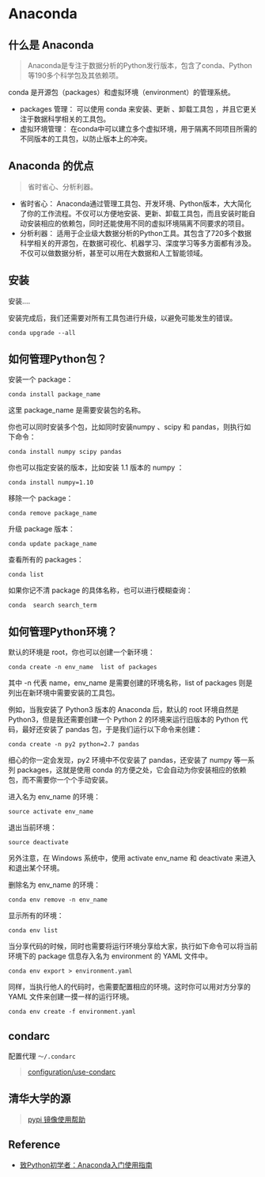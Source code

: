 # Anaconda


## 什么是 Anaconda

> Anaconda是专注于数据分析的Python发行版本，包含了conda、Python等190多个科学包及其依赖项。

conda 是开源包（packages）和虚拟环境（environment）的管理系统。

* packages 管理： 可以使用 conda 来安装、更新 、卸载工具包 ，并且它更关注于数据科学相关的工具包。
* 虚拟环境管理： 在conda中可以建立多个虚拟环境，用于隔离不同项目所需的不同版本的工具包，以防止版本上的冲突。


## Anaconda 的优点

> 省时省心、分析利器。

* 省时省心： Anaconda通过管理工具包、开发环境、Python版本，大大简化了你的工作流程。不仅可以方便地安装、更新、卸载工具包，而且安装时能自动安装相应的依赖包，同时还能使用不同的虚拟环境隔离不同要求的项目。
* 分析利器： 适用于企业级大数据分析的Python工具。其包含了720多个数据科学相关的开源包，在数据可视化、机器学习、深度学习等多方面都有涉及。不仅可以做数据分析，甚至可以用在大数据和人工智能领域。

## 安装

安装....

安装完成后，我们还需要对所有工具包进行升级，以避免可能发生的错误。

```
conda upgrade --all
```

## 如何管理Python包？

安装一个 package：

```
conda install package_name
```

这里 package_name 是需要安装包的名称。

你也可以同时安装多个包，比如同时安装numpy 、scipy 和 pandas，则执行如下命令：

```
conda install numpy scipy pandas
```

你也可以指定安装的版本，比如安装 1.1 版本的 numpy ：

```
conda install numpy=1.10
```

移除一个 package：

```
conda remove package_name
```

升级 package 版本：

```
conda update package_name
```

查看所有的 packages：

```
conda list
```

如果你记不清 package 的具体名称，也可以进行模糊查询：

```
conda  search search_term
```


## 如何管理Python环境？

默认的环境是 root，你也可以创建一个新环境：

```
conda create -n env_name  list of packages
```

其中 -n 代表 name，env_name 是需要创建的环境名称，list of packages 则是列出在新环境中需要安装的工具包。

例如，当我安装了 Python3 版本的 Anaconda 后，默认的 root 环境自然是 Python3，但是我还需要创建一个 Python 2 的环境来运行旧版本的 Python 代码，最好还安装了 pandas 包，于是我们运行以下命令来创建：

```
conda create -n py2 python=2.7 pandas
```

细心的你一定会发现，py2 环境中不仅安装了 pandas，还安装了 numpy 等一系列 packages，这就是使用 conda 的方便之处，它会自动为你安装相应的依赖包，而不需要你一个个手动安装。

进入名为 env_name 的环境：

```
source activate env_name
```

退出当前环境：

```
source deactivate
```

另外注意，在 Windows 系统中，使用 activate env_name 和 deactivate 来进入和退出某个环境。

删除名为 env_name 的环境：

```
conda env remove -n env_name
```

显示所有的环境：

```
conda env list
```

当分享代码的时候，同时也需要将运行环境分享给大家，执行如下命令可以将当前环境下的 package 信息存入名为 environment 的 YAML 文件中。

```
conda env export > environment.yaml
```

同样，当执行他人的代码时，也需要配置相应的环境。这时你可以用对方分享的 YAML 文件来创建一摸一样的运行环境。

```
conda env create -f environment.yaml
```


## condarc

配置代理 `～/.condarc`

> [configuration/use-condarc](https://conda.io/projects/conda/en/latest/user-guide/configuration/use-condarc.html)


## 清华大学的源

> [pypi 镜像使用帮助](https://mirrors.tuna.tsinghua.edu.cn/help/pypi/)


## Reference

* [致Python初学者：Anaconda入门使用指南](http://python.jobbole.com/87522/)
